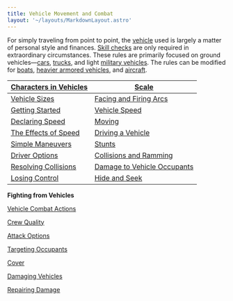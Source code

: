 ```yaml
---
title: Vehicle Movement and Combat
layout: '~/layouts/MarkdownLayout.astro'
---
```

For simply traveling from point to point, the
[vehicle](/modern.d20.srd/equipment/equipment.vehicles) used is largely a
matter of personal style and finances. [Skill checks](/modern.d20.srd/skills/skill.basics) are only required in
extraordinary circumstances. These rules are primarily focused on ground
vehicles—[cars](/modern.d20.srd/equipment/civilian.cars),
[trucks](/modern.d20.srd/equipment/civilian.trucks), and light [military vehicles](/modern.d20.srd/equipment/military.vehicles). The rules can be
modified for [boats](/modern.d20.srd/equipment/civilian.water.vehicles),
[heavier armored vehicles](/modern.d20.srd/equipment/military.vehicles), and
[aircraft](/modern.d20.srd/equipment/civilian.aircraft).

| [Characters in Vehicles](/modern.d20.srd/vehicle.movement.and.combat/characters.in.vehicles) | [Scale](/modern.d20.srd/vehicle.movement.and.combat/scale) |
|---|---|
| [Vehicle Sizes](/modern.d20.srd/vehicle.movement.and.combat/vehicle.sizes) | [Facing and Firing Arcs](/modern.d20.srd/vehicle.movement.and.combat/facing.firing.arcs) |
| [Getting Started](/modern.d20.srd/vehicle.movement.and.combat/getting.started) | [Vehicle Speed](/modern.d20.srd/vehicle.movement.and.combat/vehicle.speed) |
| [Declaring Speed](/modern.d20.srd/vehicle.movement.and.combat/declaring.speed) | [Moving](/modern.d20.srd/vehicle.movement.and.combat/moving) |
| [The Effects of Speed](/modern.d20.srd/vehicle.movement.and.combat/effects.of.speed) | [Driving a Vehicle](/modern.d20.srd/vehicle.movement.and.combat/driving.a.vehicle) |
| [Simple Maneuvers](/modern.d20.srd/vehicle.movement.and.combat/simple.maneuvers) | [Stunts](/modern.d20.srd/vehicle.movement.and.combat/stunts) |
| [Driver Options](/modern.d20.srd/vehicle.movement.and.combat/driver.options) | [Collisions and Ramming](/modern.d20.srd/vehicle.movement.and.combat/collisions.ramming) |
| [Resolving Collisions](/modern.d20.srd/vehicle.movement.and.combat/resolving.collisions) | [Damage to Vehicle Occupants](/modern.d20.srd/vehicle.movement.and.combat/damage.to.vehicle.occupants) |
| [Losing Control](/modern.d20.srd/vehicle.movement.and.combat/losing.control) | [Hide and Seek](/modern.d20.srd/vehicle.movement.and.combat/hide.seek) |
**Fighting from Vehicles**

[Vehicle Combat Actions](/modern.d20.srd/vehicle.movement.and.combat/vehicle.combat.actions)

[Crew Quality](/modern.d20.srd/vehicle.movement.and.combat/crew.quality)

[Attack Options](/modern.d20.srd/vehicle.movement.and.combat/attack.options)

[Targeting Occupants](/modern.d20.srd/vehicle.movement.and.combat/targeting.occupants)

[Cover](/modern.d20.srd/vehicle.movement.and.combat/cover)

[Damaging Vehicles](/modern.d20.srd/vehicle.movement.and.combat/damaging.vehicles)

[Repairing Damage](/modern.d20.srd/vehicle.movement.and.combat/repairing.damage)

